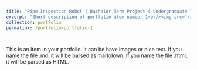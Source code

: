 ```yaml
---
title: "Pipe Inspection Robot | Bachelor Term Project ( Undergraduate Thesis)"
excerpt: "Short description of portfolio item number 1<br/><img src='/images/IGVC_2018_IIT_KGP.PNG'>"
collection: portfolio
permalink: /portfolio/portfolio-1

---
```

 
This is an item in your portfolio. It can be have images or nice text. If you name the file .md, it will be parsed as markdown. If you name the file .html, it will be parsed as HTML. 
